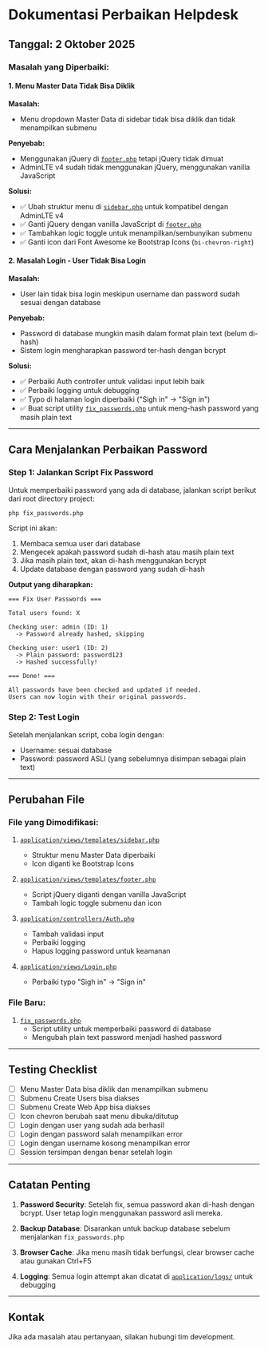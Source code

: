 # Dokumentasi Perbaikan Helpdesk

## Tanggal: 2 Oktober 2025

### Masalah yang Diperbaiki:

#### 1. Menu Master Data Tidak Bisa Diklik
**Masalah:**
- Menu dropdown Master Data di sidebar tidak bisa diklik dan tidak menampilkan submenu

**Penyebab:**
- Menggunakan jQuery di [`footer.php`](application/views/templates/footer.php:24) tetapi jQuery tidak dimuat
- AdminLTE v4 sudah tidak menggunakan jQuery, menggunakan vanilla JavaScript

**Solusi:**
- ✅ Ubah struktur menu di [`sidebar.php`](application/views/templates/sidebar.php:64) untuk kompatibel dengan AdminLTE v4
- ✅ Ganti jQuery dengan vanilla JavaScript di [`footer.php`](application/views/templates/footer.php:22)
- ✅ Tambahkan logic toggle untuk menampilkan/sembunyikan submenu
- ✅ Ganti icon dari Font Awesome ke Bootstrap Icons (`bi-chevron-right`)

#### 2. Masalah Login - User Tidak Bisa Login
**Masalah:**
- User lain tidak bisa login meskipun username dan password sudah sesuai dengan database

**Penyebab:**
- Password di database mungkin masih dalam format plain text (belum di-hash)
- Sistem login mengharapkan password ter-hash dengan bcrypt

**Solusi:**
- ✅ Perbaiki Auth controller untuk validasi input lebih baik
- ✅ Perbaiki logging untuk debugging
- ✅ Typo di halaman login diperbaiki ("Sigh in" → "Sign in")
- ✅ Buat script utility [`fix_passwords.php`](fix_passwords.php:1) untuk meng-hash password yang masih plain text

---

## Cara Menjalankan Perbaikan Password

### Step 1: Jalankan Script Fix Password

Untuk memperbaiki password yang ada di database, jalankan script berikut dari root directory project:

```bash
php fix_passwords.php
```

Script ini akan:
1. Membaca semua user dari database
2. Mengecek apakah password sudah di-hash atau masih plain text
3. Jika masih plain text, akan di-hash menggunakan bcrypt
4. Update database dengan password yang sudah di-hash

**Output yang diharapkan:**
```
=== Fix User Passwords ===

Total users found: X

Checking user: admin (ID: 1)
  -> Password already hashed, skipping

Checking user: user1 (ID: 2)
  -> Plain password: password123
  -> Hashed successfully!

=== Done! ===

All passwords have been checked and updated if needed.
Users can now login with their original passwords.
```

### Step 2: Test Login

Setelah menjalankan script, coba login dengan:
- Username: sesuai database
- Password: password ASLI (yang sebelumnya disimpan sebagai plain text)

---

## Perubahan File

### File yang Dimodifikasi:
1. [`application/views/templates/sidebar.php`](application/views/templates/sidebar.php:64)
   - Struktur menu Master Data diperbaiki
   - Icon diganti ke Bootstrap Icons

2. [`application/views/templates/footer.php`](application/views/templates/footer.php:22)
   - Script jQuery diganti dengan vanilla JavaScript
   - Tambah logic toggle submenu dan icon

3. [`application/controllers/Auth.php`](application/controllers/Auth.php:19)
   - Tambah validasi input
   - Perbaiki logging
   - Hapus logging password untuk keamanan

4. [`application/views/Login.php`](application/views/Login.php:75)
   - Perbaiki typo "Sigh in" → "Sign in"

### File Baru:
1. [`fix_passwords.php`](fix_passwords.php:1)
   - Script utility untuk memperbaiki password di database
   - Mengubah plain text password menjadi hashed password

---

## Testing Checklist

- [ ] Menu Master Data bisa diklik dan menampilkan submenu
- [ ] Submenu Create Users bisa diakses
- [ ] Submenu Create Web App bisa diakses  
- [ ] Icon chevron berubah saat menu dibuka/ditutup
- [ ] Login dengan user yang sudah ada berhasil
- [ ] Login dengan password salah menampilkan error
- [ ] Login dengan username kosong menampilkan error
- [ ] Session tersimpan dengan benar setelah login

---

## Catatan Penting

1. **Password Security**: Setelah fix, semua password akan di-hash dengan bcrypt. User tetap login menggunakan password asli mereka.

2. **Backup Database**: Disarankan untuk backup database sebelum menjalankan `fix_passwords.php`

3. **Browser Cache**: Jika menu masih tidak berfungsi, clear browser cache atau gunakan Ctrl+F5

4. **Logging**: Semua login attempt akan dicatat di [`application/logs/`](application/logs/) untuk debugging

---

## Kontak

Jika ada masalah atau pertanyaan, silakan hubungi tim development.